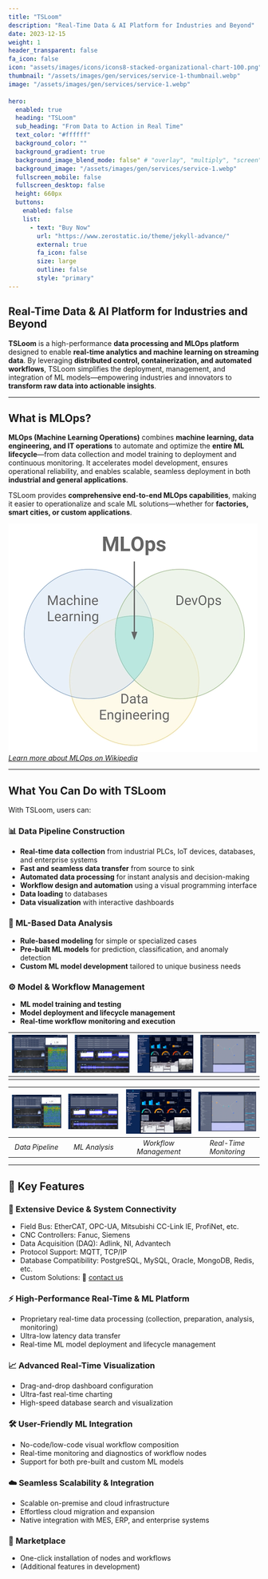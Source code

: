 ```yaml
---
title: "TSLoom"
description: "Real-Time Data & AI Platform for Industries and Beyond"
date: 2023-12-15
weight: 1
header_transparent: false
fa_icon: false
icon: "assets/images/icons/icons8-stacked-organizational-chart-100.png"
thumbnail: "/assets/images/gen/services/service-1-thumbnail.webp"
image: "/assets/images/gen/services/service-1.webp"

hero:
  enabled: true
  heading: "TSLoom"
  sub_heading: "From Data to Action in Real Time"
  text_color: "#ffffff"
  background_color: ""
  background_gradient: true
  background_image_blend_mode: false" # "overlay", "multiply", "screen"
  background_image: "/assets/images/gen/services/service-1.webp"
  fullscreen_mobile: false
  fullscreen_desktop: false
  height: 660px
  buttons:
    enabled: false
    list:
      - text: "Buy Now"
        url: "https://www.zerostatic.io/theme/jekyll-advance/"
        external: true
        fa_icon: false
        size: large
        outline: false
        style: "primary"
---
```


## Real-Time Data & AI Platform for Industries and Beyond
 
**TSLoom** is a high-performance **data processing and MLOps platform** designed to enable **real-time analytics and machine learning on streaming data**. By leveraging **distributed control, containerization, and automated workflows**, TSLoom simplifies the deployment, management, and integration of ML models—empowering industries and innovators to **transform raw data into actionable insights**.

---

## What is MLOps?

**MLOps (Machine Learning Operations)** combines **machine learning, data engineering, and IT operations** to automate and optimize the **entire ML lifecycle**—from data collection and model training to deployment and continuous monitoring. It accelerates model development, ensures operational reliability, and enables scalable, seamless deployment in both **industrial and general applications**.

TSLoom provides **comprehensive end-to-end MLOps capabilities**, making it easier to operationalize and scale ML solutions—whether for **factories, smart cities, or custom applications**.

![MLOps](/assets/images/gen/services/mlops.webp)
*[Learn more about MLOps on Wikipedia](https://en.wikipedia.org/wiki/MLOps)*

---

## What You Can Do with TSLoom

With TSLoom, users can:

### 📊 Data Pipeline Construction
- **Real-time data collection** from industrial PLCs, IoT devices, databases, and enterprise systems
- **Fast and seamless data transfer** from source to sink
- **Automated data processing** for instant analysis and decision-making
- **Workflow design and automation** using a visual programming interface
- **Data loading** to databases
- **Data visualization** with interactive dashboards

### 🤖 ML-Based Data Analysis
- **Rule-based modeling** for simple or specialized cases
- **Pre-built ML models** for prediction, classification, and anomaly detection
- **Custom ML model development** tailored to unique business needs

### ⚙️ Model & Workflow Management
- **ML model training and testing**
- **Model deployment and lifecycle management**
- **Real-time workflow monitoring and execution**

|<img src="/assets/images/gen/services/tsloom1.webp" width="200">|<img src="/assets/images/gen/services/tsloom2.webp" width="200">|<img src="/assets/images/gen/services/tsloom3.webp" width="200">|<img src="/assets/images/gen/services/tsloom4.webp" width="200">|
 |:---:|:---:|:---:|:---:|
|||||

   ![TSLoom Feature 1](/assets/images/gen/services/tsloom1.webp) | ![TSLoom Feature 2](/assets/images/gen/services/tsloom2.webp) | ![TSLoom Feature 3](/assets/images/gen/services/tsloom3.webp) | ![TSLoom Feature 4](/assets/images/gen/services/tsloom4.webp) |
 |:---:|:---:|:---:|:---:|
 | *Data Pipeline* | *ML Analysis* | *Workflow Management* | *Real-Time Monitoring* |
 

---

## 🔑 Key Features

### 🔌 Extensive Device & System Connectivity
- Field Bus: EtherCAT, OPC-UA, Mitsubishi CC-Link IE, ProfiNet, etc.
- CNC Controllers: Fanuc, Siemens
- Data Acquisition (DAQ): Adlink, NI, Advantech
- Protocol Support: MQTT, TCP/IP
- Database Compatibility: PostgreSQL, MySQL, Oracle, MongoDB, Redis, etc.
- Custom Solutions: 📩 [contact us](mailto:info@vcanus.com)

### ⚡ High-Performance Real-Time & ML Platform
- Proprietary real-time data processing (collection, preparation, analysis, monitoring)
- Ultra-low latency data transfer
- Real-time ML model deployment and lifecycle management

### 📈 Advanced Real-Time Visualization
- Drag-and-drop dashboard configuration
- Ultra-fast real-time charting
- High-speed database search and visualization

### 🛠️ User-Friendly ML Integration
- No-code/low-code visual workflow composition
- Real-time monitoring and diagnostics of workflow nodes
- Support for both pre-built and custom ML models

### ☁️ Seamless Scalability & Integration
- Scalable on-premise and cloud infrastructure
- Effortless cloud migration and expansion
- Native integration with MES, ERP, and enterprise systems

### 🛒 Marketplace
- One-click installation of nodes and workflows
- (Additional features in development)



